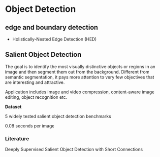 # Object Detection





## edge and boundary detection

- Holistically-Nested Edge Detection (HED)







## Salient Object Detection

The goal is to identify the most visually distinctive objects or regions in an image and then segment them out from the background. Different from semantic segmentation, it pays more attention to very few objectives that are interesting and attractive.



Application includes image and video compression, content-aware image editing, object recognition etc.





**Dataset**

5 widely tested salient object detection benchmarks

0.08 seconds per image



### Literature





Deeply Supervised Salient Object Detection with Short Connections